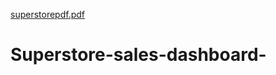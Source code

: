 [superstorepdf.pdf](https://github.com/user-attachments/files/19401948/superstorepdf.pdf)
# Superstore-sales-dashboard-
